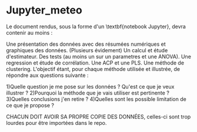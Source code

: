 # Jupyter_meteo

Le document rendus, sous la forme d'un \textbf{notebook Jupyter}, devra contenir au moins :

Une présentation des données avec des résumées numériques et graphiques des données. (Plusieurs évidement)
Un calcul et étude d'estimateur.
Des tests (au moins un sur un parametres et une ANOVA).
Une regression et étude de corrélation.
Une ACP et une PLS.
Une méthode de clustering.
L'objectif étant, pour chaque méthode utilisée et illustrée, de répondre aux questions suivante :

1)Quelle question je me pose sur les données ? Qu'est ce que je veux illustrer ? 2)Pourquoi la méthode que je vais utiliser est pertinente ? 3)Quelles conclusions j'en retire ? 4)Quelles sont les possible limitation de ce que je propose ?

CHACUN DOIT AVOIR SA PROPRE COPIE DES DONNÉES, celles-ci sont trop lourdes pour être importées dans le repo.

